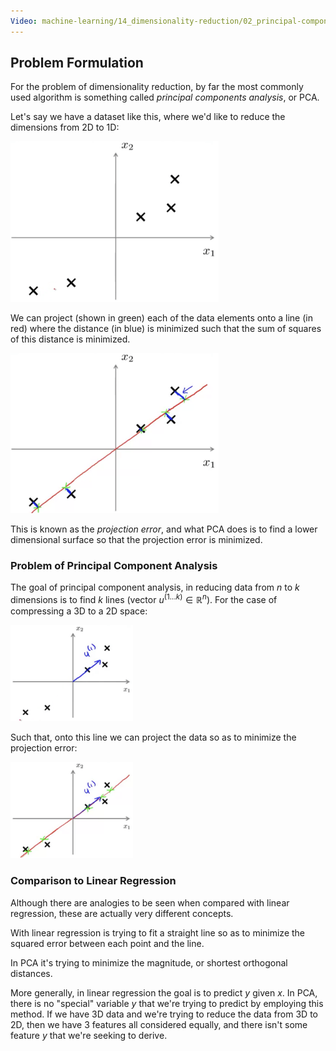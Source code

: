 ```yaml
---
Video: machine-learning/14_dimensionality-reduction/02_principal-component-analysis/01_principal-component-analysis-problem-formulation.mp4
---
```


## Problem Formulation

For the problem of dimensionality reduction, by far the most commonly used algorithm is something called *principal components analysis*, or PCA.

Let's say we have a dataset like this, where we'd like to reduce the dimensions from 2D to 1D:

<img src="03-pca-problem-formulation.assets/image-20210531054039240.png" alt="image-20210531054039240" style="zoom:33%;" />

We can project (shown in green) each of the data elements onto a line (in red) where the distance (in blue) is minimized such that the sum of squares of this distance is minimized.

<img src="03-pca-problem-formulation.assets/image-20210531054249085.png" alt="image-20210531054249085" style="zoom:33%;" />

This is known as the _projection error_, and what PCA does is to find a lower dimensional surface so that the projection error is minimized.

### Problem of Principal Component Analysis

The goal of principal component analysis, in reducing data from $n$ to $k$ dimensions is to find $k$ lines (vector $u^{(1...k)} \in \mathbb{R}^n$).  For the case of compressing a 3D to a 2D space:

<img src="03-pca-problem-formulation.assets/image-20210531071606738.png" alt="image-20210531071606738" style="zoom:33%;" />

Such that, onto this line we can project the data so as to minimize the projection error:

<img src="03-pca-problem-formulation.assets/image-20210531071655726.png" alt="image-20210531071655726" style="zoom:33%;" />

### Comparison to Linear Regression

Although there are analogies to be seen when compared with linear regression, these are actually very different concepts.

With linear regression is trying to fit a straight line so as to minimize the squared error between each point and the line.  

In PCA it's trying to minimize the magnitude, or shortest orthogonal distances.  

More generally, in linear regression the goal is to predict $y$ given $x$. In PCA, there is no "special" variable $y$ that we're trying to predict by employing this method.  If we have 3D data and we're trying to reduce the data from 3D to 2D, then we have 3 features all considered equally, and there isn't some feature $y$ that we're seeking to derive.
